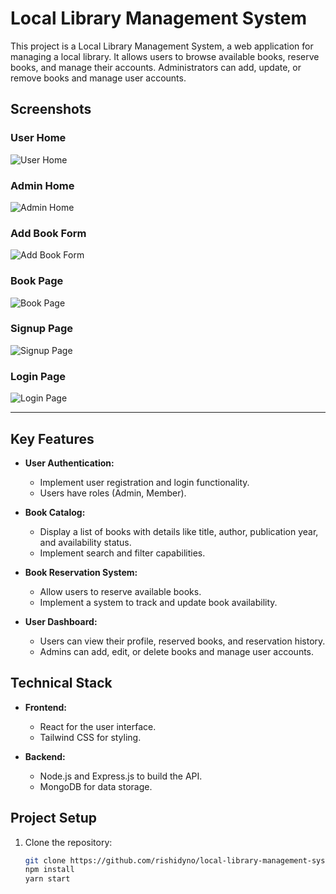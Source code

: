 # Local Library Management System

This project is a Local Library Management System, a web application for managing a local library. It allows users to browse available books, reserve books, and manage their accounts. Administrators can add, update, or remove books and manage user accounts.

## Screenshots

### User Home
![User Home](/screenshots/user_home.png)

### Admin Home
![Admin Home](/screenshots/admin_home.png)

### Add Book Form
![Add Book Form](/screenshots/add_book_form.png)

### Book Page
![Book Page](/screenshots/book_page.png)

### Signup Page
![Signup Page](/screenshots/signup_page.png)

### Login Page
![Login Page](/screenshots/login_page.png)

---
## Key Features

- **User Authentication:**
  - Implement user registration and login functionality.
  - Users have roles (Admin, Member).

- **Book Catalog:**
  - Display a list of books with details like title, author, publication year, and availability status.
  - Implement search and filter capabilities.

- **Book Reservation System:**
  - Allow users to reserve available books.
  - Implement a system to track and update book availability.

- **User Dashboard:**
  - Users can view their profile, reserved books, and reservation history.
  - Admins can add, edit, or delete books and manage user accounts.

## Technical Stack

- **Frontend:**
  - React for the user interface.
  - Tailwind CSS for styling.

- **Backend:**
  - Node.js and Express.js to build the API.
  - MongoDB for data storage.

## Project Setup

1. Clone the repository:

   ```bash
   git clone https://github.com/rishidyno/local-library-management-system.git
   npm install
   yarn start
